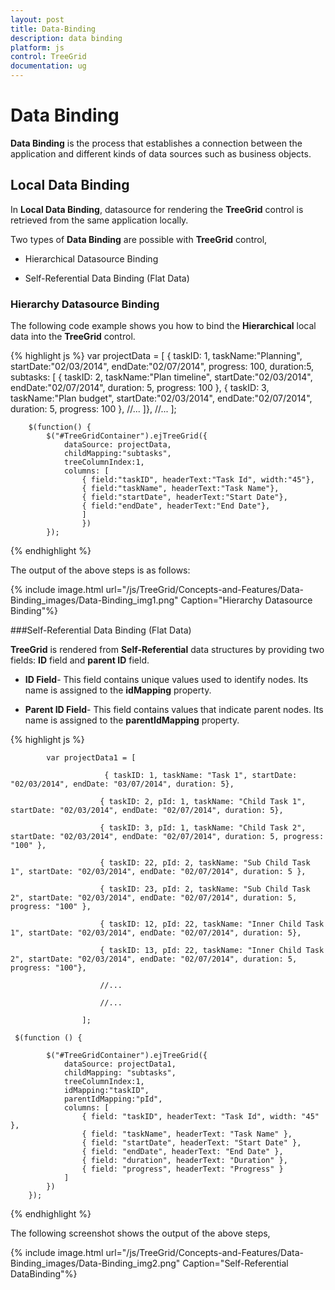 ```yaml
---
layout: post
title: Data-Binding
description: data binding
platform: js
control: TreeGrid
documentation: ug
---
```


# Data Binding

**Data Binding** is the process that establishes a connection between the application and different kinds of data sources such as business objects.

## Local Data Binding

In **Local Data Binding**, datasource for rendering the **TreeGrid** control is retrieved from the same application locally.

Two types of **Data Binding** are possible with **TreeGrid** control, 

* Hierarchical Datasource Binding

* Self-Referential Data Binding (Flat Data)

### Hierarchy Datasource Binding

The following code example shows you how to bind the **Hierarchical** local data into the **TreeGrid** control.

{% highlight js %}
            var projectData = [
                    {
                    taskID: 1,
                    taskName:"Planning",
                    startDate:"02/03/2014",
                    endDate:"02/07/2014",
                    progress: 100,
                    duration:5,
                    subtasks: [
                    {
                        taskID: 2,
                        taskName:"Plan timeline",
                        startDate:"02/03/2014",
                        endDate:"02/07/2014",
                        duration: 5,
                        progress: 100
                     },
                     {
                        taskID: 3,
                        taskName:"Plan budget",
                        startDate:"02/03/2014",
                        endDate:"02/07/2014",
                        duration: 5,
                        progress: 100
                        },
                        //...
            ]},
            //...
            ];
            
        $(function() {
            $("#TreeGridContainer").ejTreeGrid({
                dataSource: projectData,
                childMapping:"subtasks",
                treeColumnIndex:1,
                columns: [
                    { field:"taskID", headerText:"Task Id", width:"45"},
                    { field:"taskName", headerText:"Task Name"},
                    { field:"startDate", headerText:"Start Date"},
                    { field:"endDate", headerText:"End Date"},
                    ]
                    })
            });
                 

{% endhighlight %}



The output of the above steps is as follows:

{% include image.html url="/js/TreeGrid/Concepts-and-Features/Data-Binding_images/Data-Binding_img1.png" Caption="Hierarchy Datasource Binding"%}

###Self-Referential Data Binding (Flat Data)

**TreeGrid** is rendered from **Self-Referential** data structures by providing two fields: **ID** field and **parent ID** field.

* **ID Field**- This field contains unique values used to identify nodes. Its name is assigned to the **idMapping** property.

* **Parent ID Field**- This field contains values that indicate parent nodes. Its name is assigned to the **parentIdMapping** property.



{% highlight js %}

            var projectData1 = [

                         { taskID: 1, taskName: "Task 1", startDate: "02/03/2014", endDate: "03/07/2014", duration: 5},

                        { taskID: 2, pId: 1, taskName: "Child Task 1", startDate: "02/03/2014", endDate: "02/07/2014", duration: 5},

                        { taskID: 3, pId: 1, taskName: "Child Task 2", startDate: "02/03/2014", endDate: "02/07/2014", duration: 5, progress: "100" },

                        { taskID: 22, pId: 2, taskName: "Sub Child Task 1", startDate: "02/03/2014", endDate: "02/07/2014", duration: 5 },

                        { taskID: 23, pId: 2, taskName: "Sub Child Task 2", startDate: "02/03/2014", endDate: "02/07/2014", duration: 5, progress: "100" },

                        { taskID: 12, pId: 22, taskName: "Inner Child Task 1", startDate: "02/03/2014", endDate: "02/07/2014", duration: 5},

                        { taskID: 13, pId: 22, taskName: "Inner Child Task 2", startDate: "02/03/2014", endDate: "02/07/2014", duration: 5, progress: "100"}, 

                        //...

                        //...

                    ];

     $(function () {

            $("#TreeGridContainer").ejTreeGrid({
                dataSource: projectData1,
                childMapping: "subtasks",
                treeColumnIndex:1,
                idMapping:"taskID",
                parentIdMapping:"pId",
                columns: [
                    { field: "taskID", headerText: "Task Id", width: "45" },
                    { field: "taskName", headerText: "Task Name" },
                    { field: "startDate", headerText: "Start Date" },
                    { field: "endDate", headerText: "End Date" },
                    { field: "duration", headerText: "Duration" },
                    { field: "progress", headerText: "Progress" }
                ]
            })
        });


{% endhighlight %}



The following screenshot shows the output of the above steps,

{% include image.html url="/js/TreeGrid/Concepts-and-Features/Data-Binding_images/Data-Binding_img2.png" Caption="Self-Referential DataBinding"%}

